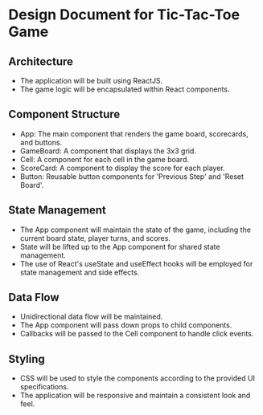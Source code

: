 # Design Document for Tic-Tac-Toe Game

## Architecture
- The application will be built using ReactJS.
- The game logic will be encapsulated within React components.

## Component Structure
- App: The main component that renders the game board, scorecards, and buttons.
- GameBoard: A component that displays the 3x3 grid.
- Cell: A component for each cell in the game board.
- ScoreCard: A component to display the score for each player.
- Button: Reusable button components for 'Previous Step' and 'Reset Board'.

## State Management
- The App component will maintain the state of the game, including the current board state, player turns, and scores.
- State will be lifted up to the App component for shared state management.
- The use of React's useState and useEffect hooks will be employed for state management and side effects.

## Data Flow
- Unidirectional data flow will be maintained.
- The App component will pass down props to child components.
- Callbacks will be passed to the Cell component to handle click events.

## Styling
- CSS will be used to style the components according to the provided UI specifications.
- The application will be responsive and maintain a consistent look and feel.
